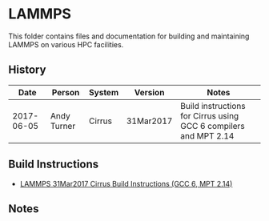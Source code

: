 LAMMPS
======

This folder contains files and documentation for building and maintaining LAMMPS on various HPC facilities.

History
-------

Date | Person | System | Version | Notes
---- | -------|--------|---------|------
2017-06-05 | Andy Turner | Cirrus | 31Mar2017 | Build instructions for Cirrus using GCC 6 compilers and MPT 2.14

Build Instructions
------------------

* [LAMMPS 31Mar2017 Cirrus Build Instructions (GCC 6, MPT 2.14)](build_lammps_15Mar17_gcc6_mpt214.md)

Notes
-----

